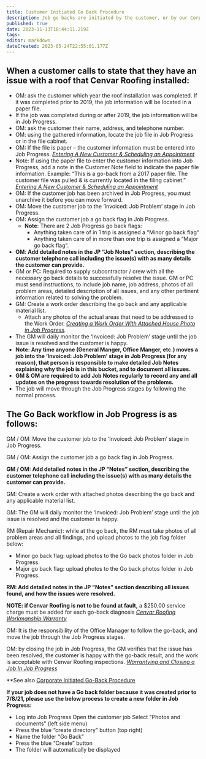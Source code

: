 ```yaml
---
title: Customer Initiated Go Back Procedure
description: Job go-backs are initiated by the customer, or by our Corporate inspection process. Below is the process for a customer initiated go-back.
published: true
date: 2023-11-13T18:44:11.219Z
tags: 
editor: markdown
dateCreated: 2023-05-24T22:55:01.177Z
---
```


## When a customer calls to state that they have an issue with a roof that Cenvar Roofing installed:

-   OM: ask the customer which year the roof installation was completed. If it was completed prior to 2019, the job information will be located in a paper file.
-   If the job was completed during or after 2019, the job information will be in Job Progress.
-   OM: ask the customer their name, address, and telephone number.
-   OM: using the gathered information, locate the job file in Job Progress or in the file cabinet.
-   OM: If the file is paper – the customer information must be entered into Job Progress. [_Entering A New Customer & Scheduling an Appointment_](https://wiki.cenvarroofing.com/i/90)
-   Note: If using the paper file to enter the customer information into Job Progress, add a note in the Customer Note field to indicate the paper file information. Example: “This is a go-back from a 2017 paper file. The customer file was pulled & is currently located in the filing cabinet.” [_Entering A New Customer & Scheduling an Appointment_](https://wiki.cenvarroofing.com/i/90)
-   OM: If the customer job has been archived in Job Progress, you must unarchive it before you can move forward.
-   OM: Move the customer job to the ‘Invoiced: Job Problem’ stage in Job Progress.
-   OM: Assign the customer job a go back flag in Job Progress.
    -   **Note**: There are 2 Job Progress go back flags:
        -   Anything taken care of in 1 trip is assigned a “Minor go back flag“
        -   Anything taken care of in more than one trip is assigned a “Major go back flag“.
-   **OM**: **Add detailed notes in the JP “Job Notes” section, describing the customer telephone call including the issue(s) with as many details the customer can provide.**
-   GM or PC: Required to supply subcontractor / crew with all the necessary go back details to successfully resolve the issue. GM or PC must send instructions, to include job name, job address, photos of all problem areas, detailed description of all issues, and any other pertinent information related to solving the problem.
-   GM: Create a work order describing the go back and any applicable material list.
    -   Attach any photos of the actual areas that need to be addressed to the Work Order. [_Creating a Work Order With Attached House Photo in Job Progress_](https://wiki.cenvarroofing.com/i/219)_._
-   The GM will daily monitor the ‘Invoiced: Job Problem’ stage until the job issue is resolved and the customer is happy.
-   **Note: Any time anyone (General Manger, Office Manger, etc.) moves a job into the ‘Invoiced: Job Problem’ stage in Job Progress (for any reason), that person is responsible to make detailed Job Notes explaining why the job is in this bucket, and to document all issues.** 
-   **GM & OM are required to add Job Notes regularly to record any and all updates on the progress towards resolution of the problems.**
-   The job will move through the Job Progress stages by following the normal process.

## **The Go Back workflow in Job Progress is as follows:**

GM / OM: Move the customer job to the ‘Invoiced: Job Problem’ stage in Job Progress.

GM / OM: Assign the customer job a go back flag in Job Progress.

**GM / OM: Add detailed notes in the JP “Notes” section, describing the customer telephone call including the issue(s) with as many details the customer can provide.**

GM: Create a work order with attached photos describing the go back and any applicable material list.

GM: The GM will daily monitor the ‘Invoiced: Job Problem’ stage until the job issue is resolved and the customer is happy.

RM (Repair Mechanic): while at the go back, the RM must take photos of all problem areas and all findings, and upload photos to the job flag folder below:

-   Minor go back flag: upload photos to the Go back photos folder in Job Progress.
-   Major go back flag: upload photos to the Go back photos folder in Job Progress.

**RM: Add detailed notes in the JP “Notes” section describing all issues found, and how the issues were resolved.**

**NOTE: if Cenvar Roofing is not to be found at fault,** a $250.00 service charge must be added for each go-back diagnosis [_Cenvar Roofing Workmanship Warranty_](https://wiki.cenvarroofing.com/i/160)

OM: It is the responsibility of the Office Manager to follow the go-back, and move the job through the Job Progress stages.

OM: by closing the job in Job Progress, the GM verifies that the issue has been resolved, the customer is happy with the go-back result, and the work is acceptable with Cenvar Roofing inspections. [_Warrantying and Closing a Job In Job Progress_](https://wiki.cenvarroofing.com/i/63)

\*\*See also [Corporate Initiated Go-Back Procedure](https://wiki.cenvarroofing.com/i/157)

**If your job does not have a Go back folder because it was created prior to 7/8/21, please use the below process to create a new folder in Job Progress:**

-   Log into Job Progress Open the customer job Select “Photos and documents” (left side menu)
-   Press the blue “create directory” button (top right)
-   Name the folder “Go Back”
-   Press the blue “Create” button
-   The folder will automatically be displayed